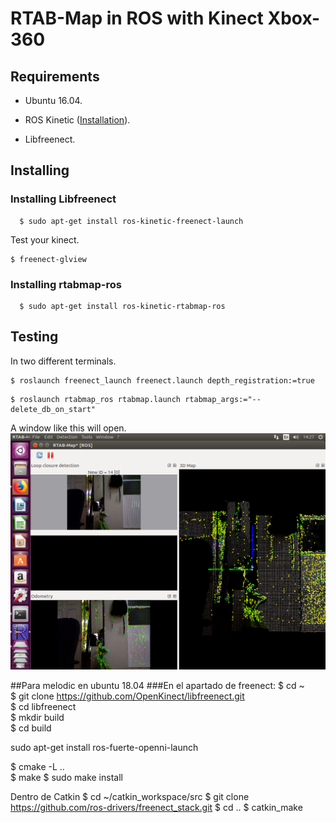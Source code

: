 # RTAB-Map in ROS with Kinect Xbox-360

## Requirements
* Ubuntu 16.04. 

* ROS Kinetic ([Installation](https://github.com/ghunshoot/SLAM/blob/master/Installing_ROS.md)).
* Libfreenect.

## Installing
### Installing Libfreenect
```
  $ sudo apt-get install ros-kinetic-freenect-launch
```
Test your kinect.
```
$ freenect-glview
```
### Installing rtabmap-ros
```
  $ sudo apt-get install ros-kinetic-rtabmap-ros
```
## Testing
In two different terminals. 
```
$ roslaunch freenect_launch freenect.launch depth_registration:=true
```
```
$ roslaunch rtabmap_ros rtabmap.launch rtabmap_args:="--delete_db_on_start"
```
A window like this will open.
![alt text](https://github.com/ghunshoot/RTAB-Map-ROS-Kinect/blob/master/Img/4.png)


##Para melodic en ubuntu 18.04
###En el apartado de freenect:
$ cd  ~    
$ git clone https://github.com/OpenKinect/libfreenect.git    
$ cd libfreenect    
$  mkdir build   
$ cd build    

sudo apt-get install ros-fuerte-openni-launch

$ cmake -L ..    
$ make
$ sudo make install
  
Dentro de Catkin
$ cd ~/catkin_workspace/src
$ git clone https://github.com/ros-drivers/freenect_stack.git
$ cd ..
$ catkin_make
